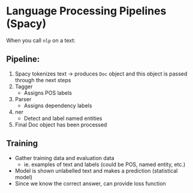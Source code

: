 # Language Processing Pipelines \(Spacy\)

When you call `nlp` on a text:

## Pipeline:

1. Spacy tokenizes text -&gt; produces `Doc` object and this object is passed through the next steps
2. Tagger
   * Assigns POS labels
3. Parser
   * Assigns dependency labels
4. ner
   * Detect and label named entities
5. Final Doc object has been processed

## Training

* Gather training data and evaluation data
  * ie. examples of text and labels \(could be POS, named entity, etc.\)
* Model is shown unlabelled text and makes a prediction \(statistical model\)
* Since we know the correct answer, can provide loss function

